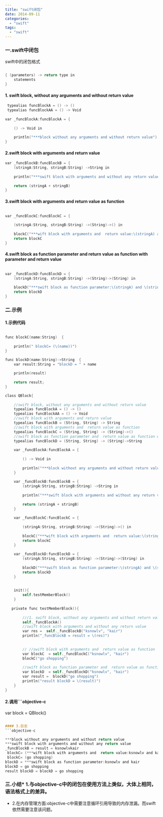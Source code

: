```yaml
---
title: "swift闭包"
date: 2014-09-11
categories:
  - "swift"
tags:
  - "swift"
---
```

<!--more-->

### 一.swift中闭包
<!--more-->
swift中的闭包格式

```objective-c

{ (parameters) -> return type in
    statements
}

```

#### 1. swift block, without any arguments and without return value
```objective-c
 typealias funcBlockA = () -> ()
 typealias funcBlockAA = () -> Void
 
var _funcBlockA:funcBlockA = {
    
    () -> Void in
    
    println("***block without any arguments and without return value")
}   
```

#### 2.swift block with arguments and  return value
```objective-c
var _funcBlockB:funcBlockB = {
    (stringA:String, stringB:String) ->String in
    
    println("***swift block with arguments and without any return value")
    
    return (stringA + stringB)
}  

``` 

#### 3.swift block with arguments and  return value as function
```objective-c

var _funcBlockC:funcBlockC = {
    
    (stringA:String, stringB:String) ->(String)->() in
    
    blockC("***wift block with arguments and  return value:\(stringA) and \(stringB)")
    return blockC
}

```

#### 4.swift block as function parameter and  return value as function with parameter and return value
```objective-c

var _funcBlockD:funcBlockD = {
    (stringA:String, stringB:String) ->(String)->(String) in
    
    blockD("***swift block as function parameter:\(stringA) and \(stringB)")
    return blockD
}

```


### 二.示例
#### 1.示例代码
```objective-c

func blockC(name:String)  {
    
    println(" blockC= (\(name))")
}

func blockD(name:String)->String  {
    var result:String = "blockD = " + name
    
    println(result)
    
    return result;
}

class QBlock{
    
    //swift block, without any arguments and without return value
    typealias funcBlockA = () -> ()
    typealias funcBlockAA = () -> Void
    //swift block with arguments and return value
    typealias funcBlockB = (String, String) -> String
    //swift block with arguments and  return value as function
    typealias funcBlockC = (String, String) -> (String)->()
    //swift block as function parameter and  return value as function with parameter and return value
    typealias funcBlockD = (String, String) -> (String)->String
    
    var _funcBlockA:funcBlockA = {
        
        () -> Void in
        
        println("***block without any arguments and without return value")
    }
    
    var _funcBlockB:funcBlockB = {
        (stringA:String, stringB:String) ->String in
        
        println("***swift block with arguments and without any return value")
        
        return (stringA + stringB)
    }
    
    var _funcBlockC:funcBlockC = {
        
        (stringA:String, stringB:String) ->(String)->() in
        
        blockC("***wift block with arguments and  return value:\(stringA) and \(stringB)")
        return blockC
    }
    
    var _funcBlockD:funcBlockD = {
        (stringA:String, stringB:String) ->(String)->(String) in
        
        blockD("***swift block as function parameter:\(stringA) and \(stringB)")
        return blockD
    }
    
    
    init(){
        self.testMemberBlock()
    }
    
   private func testMemberBlock(){
        
        ///1. swift block, without any arguments and without return value
        self._funcBlockA()
        //swift block with arguments and without any return value
        var res =  self._funcBlockB("ksnowlv", "kair")
        println("_funcBlockB = result = \(res)")
        
        
        // //swift block with arguments and  return value as function
        var blockC  = self._funcBlockC("ksnowlv", "kair")
        blockC("go shopping")
        
        //swift block as function parameter and  return value as function with parameter and return value
        var blockD  = self._funcBlockD("ksnowlv", "kair")
        var result =  blockD("go shopping")
        println("result blockD = \(result)")
    }
}

```

#### 2.调用```objective-c

var block = QBlock()

```objective-c

#### 3.日志
```objective-c

***block without any arguments and without return value
***swift block with arguments and without any return value
_funcBlockB = result = ksnowlvkair
 blockC= (***wift block with arguments and  return value:ksnowlv and kair)
 blockC= (go shopping)
blockD = ***swift block as function parameter:ksnowlv and kair
blockD = go shopping
result blockD = blockD = go shopping

```

### 三.小结* 1.与objective-c中的闭包在使用方法上类似，大体上相同，语法格式上的差异。
* 2.在内存管理方面:objective-c中需要注意循环引用导致的内存泄漏。而swift依然需要注意该问题。

